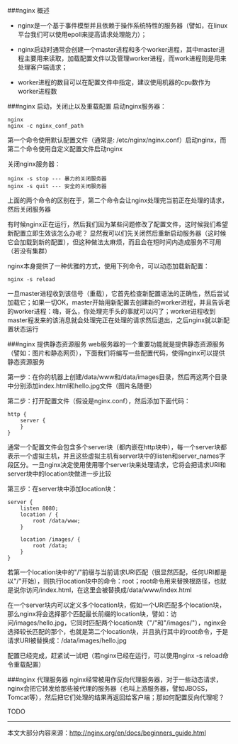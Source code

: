 ###nginx 概述

 * nginx是一个基于事件模型并且依赖于操作系统特性的服务器（譬如，在linux平台我们可以使用epoll来提高请求处理能力）；
 
 * nginx启动时通常会创建一个master进程和多个worker进程，其中master进程主要用来读取，加载配置文件以及管理worker进程，而work进程则是用来处理客户端请求；  

 * worker进程的数目可以在配置文件中指定，建议使用机器的cpu数作为worker进程数
  
  


###nginx 启动，关闭止以及重载配置
启动nginx服务器：

    nginx     
    nginx -c nginx_conf_path

第一个命令使用默认配置文件（通常是: /etc/nginx/nginx.conf）启动nginx，而第二个命令使用自定义配置文件启动nginx  

关闭nginx服务器：

    nginx -s stop --- 暴力的关闭服务器
    nginx -s quit --- 安全的关闭服务器

上面的两个命令的区别在于，第二个命令会让nginx处理完当前正在处理的请求，然后关闭服务器

有时候nginx正在运行，然后我们因为某些问题修改了配置文件，这时候我们希望新配置立即生效该怎么办呢？ 显然我可以们先关闭然后重新启动服务器（这时候它会加载到新的配置），但这种做法太麻烦，而且会在短时间内造成服务不可用（若没有集群）  
  
nginx本身提供了一种优雅的方式，使用下列命令，可以动态加载新配置：

    nginx -s reload
    
一旦master进程收到该信号（重载），它首先检查新配置语法的正确性，然后尝试加载它；如果一切OK，master开始用新配置去创建新的worker进程，并且告诉老的worker进程：嗨，哥么，你处理完手头的事就可以闪了；worker进程收到master程发来的该消息就会处理完正在处理的请求然后退出，之后nginx就以新配置状态运行

###nginx 提供静态资源服务
web服务器的一个重要功能就是提供静态资源服务（譬如：图片和静态网页），下面我们将编写一些配置代码，使得nginx可以提供静态资源服务

第一步：在你的机器上创建/data/www和/data/images目录，然后再这两个目录中分别添加index.html和hello.jpg文件（图片名随便） 

第二步：打开配置文件（假设是nginx.conf），然后添加下面代码：

    http {
        server {
        }
    }

通常一个配置文件会包含多个server块（都内嵌在http块中），每一个server块都表示一个虚拟主机，并且这些虚拟主机有server块中的listen和server_names字段区分。一旦nginx决定使用使用哪个server块来处理请求，它将会把请求URI和server块中的location块做进一步比较  

第三步：在server块中添加location块：
    
    server {
        listen 8080;
        location / {
            root /data/www;
        }
        
        location /images/ {
            root /data;
        }
    }

若第一个location块中的"/"前缀与当前请求URI匹配（很显然匹配，任何URI都是以"/"开始），则执行location块中的命令：root；root命令用来替换根路径，也就是说你访问/index.html，在这里会被替换成/data/www/index.html  

在一个server块内可以定义多个location块，假如一个URI匹配多个location块，那么nginx将会选择那个匹配最长前缀的location块，譬如：访问/images/hello.jpg，它同时匹配两个location块（"/"和"/images/"），nginx会选择较长匹配的那个，也就是第二个location块，并且执行其中的root命令，于是请求URI被替换成：/data/images/hello.jpg

配置已经完成，赶紧试一试吧（若nginx已经在运行，可以使用nginx -s reload命令重载配置）


###nginx 代理服务器
nginx经常被用作反向代理服务器，对于一些动态请求，nginx会把它转发给那些被代理的服务器（也叫上游服务器，譬如JBOSS，Tomcat等），然后把它们处理的结果再返回给客户端；那如何配置反向代理呢？  

TODO 

---
本文大部分内容来源：http://nginx.org/en/docs/beginners_guide.html

